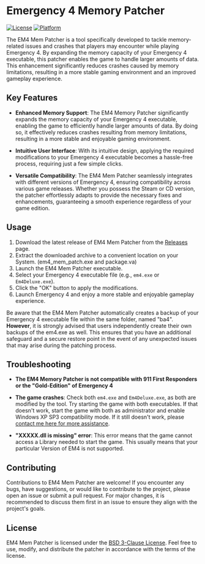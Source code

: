 # Emergency 4 Memory Patcher

[![License](https://img.shields.io/badge/License-BSD%203--Clause-orange.svg)](https://opensource.org/licenses/BSD-3-Clause) [![Platform](https://img.shields.io/badge/Platform-Windows-brightgreen.svg)](https://www.microsoft.com/en-us/windows)

The EM4 Mem Patcher is a tool specifically developed to tackle memory-related issues and crashes that players may encounter while playing Emergency 4. By expanding the memory capacity of your Emergency 4 executable, this patcher enables the game to handle larger amounts of data. This enhancement significantly reduces crashes caused by memory limitations, resulting in a more stable gaming environment and an improved gameplay experience.

## Key Features

- **Enhanced Memory Support**: The EM4 Memory Patcher significantly expands the memory capacity of your Emergency 4 executable, enabling the game to efficiently handle larger amounts of data. By doing so, it effectively reduces crashes resulting from memory limitations, resulting in a more stable and enjoyable gaming environment.

- **Intuitive User Interface**: With its intuitive design, applying the required modifications to your Emergency 4 executable becomes a hassle-free process, requiring just a few simple clicks.

- **Versatile Compatibility**: The EM4 Mem Patcher seamlessly integrates with different versions of Emergency 4, ensuring compatibility across various game releases. Whether you possess the Steam or CD version, the patcher effortlessly adapts to provide the necessary fixes and enhancements, guaranteeing a smooth experience regardless of your game edition.

## Usage

1. Download the latest release of EM4 Mem Patcher from the [Releases](https://github.com/annabelsandford/em4_mem_patch/releases) page.
2. Extract the downloaded archive to a convenient location on your System. (em4_mem_patch.exe and package.va)
3. Launch the EM4 Mem Patcher executable.
4. Select your Emergency 4 executable file (e.g., `em4.exe` or `Em4Deluxe.exe`).
6. Click the "OK" button to apply the modifications.
7. Launch Emergency 4 and enjoy a more stable and enjoyable gameplay experience.

Be aware that the EM4 Mem Patcher automatically creates a backup of your Emergency 4 executable file within the same folder, named "ba4".
**However**, it is strongly advised that users independently create their own backups of the em4.exe as well. This ensures that you have an additional safeguard and a secure restore point in the event of any unexpected issues that may arise during the patching process.

## Troubleshooting

- **The EM4 Memory Patcher is not compatible with 911 First Responders or the "Gold-Edition" of Emergency 4**

- **The game crashes**: Check both `em4.exe` and `Em4Deluxe.exe`, as both are modified by the tool. Try starting the game with both executables. If that doesn't work, start the game with both as administrator and enable Windows XP SP3 compatibility mode. If it still doesn't work, please [contact me here for more assistance](https://github.com/annabelsandford/).

- **"XXXXX.dll is missing" error**: This error means that the game cannot access a Library needed to start the game. This usually means that your particular Version of EM4 is not supported.

## Contributing

Contributions to EM4 Mem Patcher are welcome! If you encounter any bugs, have suggestions, or would like to contribute to the project, please open an issue or submit a pull request. For major changes, it is recommended to discuss them first in an issue to ensure they align with the project's goals.

## License

EM4 Mem Patcher is licensed under the [BSD 3-Clause License](https://opensource.org/licenses/BSD-3-Clause). Feel free to use, modify, and distribute the patcher in accordance with the terms of the license.
